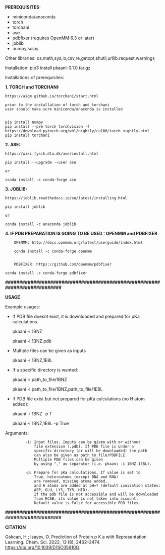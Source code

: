 **PREREQUISITES:**

* miniconda/anaconda
* torch
* torchani
* ase
* pdbfixer (requires OpenMM 6.3 or later)
* joblib
* numpy,scipy

Other libraries: os,math,sys,io,csv,re,getopt,shutil,urllib.request,warnings 


Installation: pip3 install pkaani-0.1.0.tar.gz

Installations of prerequisites: 

**1. TORCH and TORCHANI:**

	https://aiqm.github.io/torchani/start.html

	prior to the installation of torch and torchani 
	user should make sure miniconda/anaconda is installed


	pip install numpy
	pip install --pre torch torchvision -f https://download.pytorch.org/whl/nightly/cu100/torch_nightly.html
	pip install torchani

**2. ASE:**

	https://wiki.fysik.dtu.dk/ase/install.html

	pip install --upgrade --user ase

	or

	conda install -c conda-forge ase


**3. JOBLIB:**

	https://joblib.readthedocs.io/en/latest/installing.html

	pip install joblib

	or

	conda install -c anaconda joblib

**4. IF PDB PREPARATION IS GOING TO BE USED : OPENMM and PDBFIXER**

        OPENMM: http://docs.openmm.org/latest/userguide/index.html
 
        conda install -c conda-forge openmm
		

        PDBFIXER: https://github.com/openmm/pdbfixer
	
	conda install -c conda-forge pdbfixer
		
**###########################################################################**

**USAGE**

Example usages:

  * If PDB file doesnt exist, it is downloaded and prepared for pKa calculations.

      pkaani -i 1BNZ
      
      pkaani -i 1BNZ.pdb

  * Multiple files can be given as inputs

      pkaani -i 1BNZ,1E8L

  * If a specific directory is wanted:

      pkaani -i path_to_file/1BNZ
      
      pkaani -i path_to_file/1BNZ,path_to_file/1E8L

  * If PDB file exist but not prepared for pKa calculations (no H atom added):

      pkaani -i 1BNZ -p T
      
      pkaani -i 1BNZ,1E8L -p True


  Arguments: 
  
             -i: Input files. Inputs can be given with or without
                 file extension (.pdb). If PDB file is under a
                 specific directory (or will be downloaded) the path
                 can also be given as path_to_file/PDBFILE.
                 Multiple PDB files can be given
                 by using "," as separator (i.e. pkaani -i 1BNZ,1E8L).

             -p: Prepare for pKa calculations. If value is set to
                 True, heteroatoms (except DNA and RNA)
                 are removed, missing atoms added,
                 and H atoms are added at pH=7 (default ionization states:
                 ASP, GLU, LYS, TYR, HID).
                 If the pdb file is not accessible and will be downloaded
                 from RCSB, its value is not taken into account.
                 Default value is False for accessible PDB files.
				 
**###########################################################################**

**CITATION**

Gokcan, H.; Isayev, O. Prediction of Protein p K a with Representation Learning. Chem. Sci. 2022, 13 (8), 2462–2474. https://doi.org/10.1039/D1SC05610G.				 
